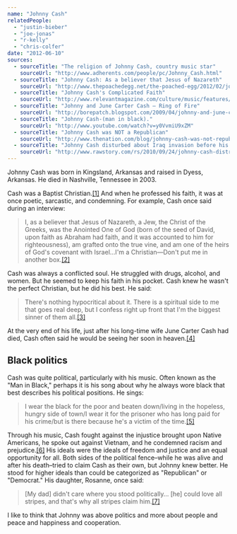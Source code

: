 ```yaml
---
name: "Johnny Cash"
relatedPeople:
  - "justin-bieber"
  - "joe-jonas"
  - "r-kelly"
  - "chris-colfer"
date: "2012-06-10"
sources:
  - sourceTitle: "The religion of Johnny Cash, country music star"
    sourceUrl: "http://www.adherents.com/people/pc/Johnny_Cash.html"
  - sourceTitle: "Johnny Cash: As a believer that Jesus of Nazareth"
    sourceUrl: "http://www.thepoachedegg.net/the-poached-egg/2012/02/johnny-cash-as-a-believer-that-jesus-of-nazareth.html"
  - sourceTitle: "Johnny Cash's Complicated Faith"
    sourceUrl: "http://www.relevantmagazine.com/culture/music/features/20625-johnny-cashs-complicated-christianity"
  - sourceTitle: "Johnny and June Carter Cash – Ring of Fire"
    sourceUrl: "http://borepatch.blogspot.com/2009/04/johnny-and-june-carter-cash-ring-of.html"
  - sourceTitle: "Johnny Cash-(man in black)."
    sourceUrl: "http://www.youtube.com/watch?v=y0VvmiU9xZM"
  - sourceTitle: "Johnny Cash was NOT a Republican"
    sourceUrl: "http://www.thenation.com/blog/johnny-cash-was-not-republican#"
  - sourceTitle: "Johnny Cash disturbed about Iraq invasion before his death"
    sourceUrl: "http://www.rawstory.com/rs/2010/09/24/johnny-cash-distressed-iraq-invasion-death/"
---
```


Johnny Cash was born in Kingsland, Arkansas and raised in Dyess, Arkansas. He died in Nashville, Tennessee in 2003.

Cash was a Baptist Christian.<a class="source-citation" href="http://www.adherents.com/people/pc/Johnny_Cash.html" title="The religion of Johnny Cash, country music star">[1]</a> And when he professed his faith, it was at once poetic, sarcastic, and condemning. For example, Cash once said during an interview:

>I, as a believer that Jesus of Nazareth, a Jew, the Christ of the Greeks, was the Anointed One of God (born of the seed of David, upon faith as Abraham had faith, and it was accounted to him for righteousness), am grafted onto the true vine, and am one of the heirs of God's covenant with Israel…I'm a Christian—Don't put me in another box.<a class="source-citation" href="http://www.thepoachedegg.net/the-poached-egg/2012/02/johnny-cash-as-a-believer-that-jesus-of-nazareth.html" title="Johnny Cash: As a believer that Jesus of Nazareth">[2]</a>

Cash was always a conflicted soul. He struggled with drugs, alcohol, and women. But he seemed to keep his faith in his pocket. Cash knew he wasn't the perfect Christian, but he did his best. He said:

>There's nothing hypocritical about it. There is a spiritual side to me that goes real deep, but I confess right up front that I'm the biggest sinner of them all.<a class="source-citation" href="http://www.relevantmagazine.com/culture/music/features/20625-johnny-cashs-complicated-christianity" title="Johnny Cash&apos;s Complicated Faith">[3]</a>

At the very end of his life, just after his long-time wife June Carter Cash had died, Cash often said he would be seeing her soon in heaven.<a class="source-citation" href="http://borepatch.blogspot.com/2009/04/johnny-and-june-carter-cash-ring-of.html" title="Johnny and June Carter Cash – Ring of Fire">[4]</a>

## Black politics

Cash was quite political, particularly with his music. Often known as the "Man in Black," perhaps it is his song about why he always wore black that best describes his political positions. He sings:

>I wear the black for the poor and beaten down/living in the hopeless, hungry side of town/I wear it for the prisoner who has long paid for his crime/but is there because he's a victim of the time.<a class="source-citation" href="http://www.youtube.com/watch?v=y0VvmiU9xZM" title="Johnny Cash-(man in black).">[5]</a>

Through his music, Cash fought against the injustice brought upon Native Americans, he spoke out against Vietnam, and he condemned racism and prejudice.<a class="source-citation" href="http://www.thenation.com/blog/johnny-cash-was-not-republican#" title="Johnny Cash was NOT a Republican">[6]</a> His ideals were the ideals of freedom and justice and an equal opportunity for all. Both sides of the political fence–while he was alive and after his death–tried to claim Cash as their own, but Johnny knew better. He stood for higher ideals than could be categorized as "Republican" or "Democrat." His daughter, Rosanne, once said:

>[My dad] didn't care where you stood politically… [he] could love all stripes, and that's why all stripes claim him.<a class="source-citation" href="http://www.rawstory.com/rs/2010/09/24/johnny-cash-distressed-iraq-invasion-death/" title="Johnny Cash disturbed about Iraq invasion before his death">[7]</a>

I like to think that Johnny was above politics and more about people and peace and happiness and cooperation.